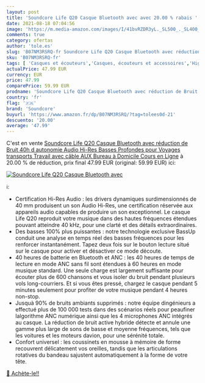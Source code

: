```yaml
---
layout: post
title: 'Soundcore Life Q20 Casque Bluetooth avec avec 20.00 % rabais '
date: 2021-08-18 07:04:56
image: 'https://m.media-amazon.com/images/I/41bvRZDR3yL._SL500_._SL400_.jpg'
comments: true
category: ofertas
author: 'tole.es'
slug: 'B07NM3RSRQ-fr Soundcore Life Q20 Casque Bluetooth avec réduction de...'
sku: 'B07NM3RSRQ-fr'
tags: [ 'Casques et écouteurs','Casques, écouteurs et accessoires','High-Tech','soundcore', ]
actualPrice: 47.99 EUR
currency: EUR
price: 47.99
comparePrice: 59.99 EUR
prodname: 'Soundcore Life Q20 Casque Bluetooth avec réduction de Bruit 40h d autonomie Audio Hi-Res Basses Profondes pour Voyages transports Travail avec câble AUX  Bureau à Domicile Cours en Ligne'
country: 'fr'
flag: '🇫🇷'
brand: 'Soundcore'
buyurl: 'https://www.amazon.fr/dp/B07NM3RSRQ/?tag=tolees0d-21'
descuento: '20.00'
average: '47.99'
---
```


C'est en vente [Soundcore Life Q20 Casque Bluetooth avec réduction de Bruit 40h d autonomie Audio Hi-Res Basses Profondes pour Voyages transports Travail avec câble AUX  Bureau à Domicile Cours en Ligne](https://www.amazon.fr/dp/B07NM3RSRQ/?tag=tolees0d-21)  à  20.00 % de réduction, prix final  47.99 EUR (original: 59.99 EUR) ici:

[![Soundcore Life Q20 Casque Bluetooth avec](https://m.media-amazon.com/images/I/41bvRZDR3yL._SL500_._SL400_.jpg)](https://www.amazon.fr/dp/B07NM3RSRQ/?tag=tolees0d-21)

ℹ️:

- Certification Hi-Res Audio : les drivers dynamiques surdimensionnés de 40 mm produisent un son Audio Hi-Res, une certification réservée aux appareils audio capables de produire un son exceptionnel. Le casque Life Q20 reproduit votre musique dans des hautes fréquences étendues pouvant atteindre 40 kHz, pour une clarté et des détails extraordinaires.
- Des basses 100% plus puissantes : notre technologie exclusive BassUp conduit une analyse en temps réel des basses fréquences pour les renforcer instantanément. Tapez deux fois sur le bouton lecture situé sur le casque pour activer et désactiver ce mode découte.
- 40 heures de batterie en Bluetooth et ANC : les 40 heures de temps de lecture en mode ANC sans fil sont étendues à 60 heures en mode musique standard. Une seule charge est largement suffisante pour écouter plus de 600 chansons et vous isoler du bruit pendant plusieurs vols long-courriers. Et si vous êtes pressé, chargez le casque pendant 5 minutes seulement pour profiter de votre musique pendant 4 heures non-stop.
- Jusquà 90% de bruits ambiants supprimés : notre équipe dingénieurs a effectué plus de 100 000 tests dans des scénarios réels pour peaufiner lalgorithme ANC numérique ainsi que les 4 microphones ANC intégrés au casque. La réduction de bruit active hybride détecte et annule une gamme plus large de sons de basse et moyenne fréquences, tels que les voitures et les moteurs davion, pour une sérénité totale.
- Confort universel : les coussinets en mousse à mémoire de forme recouvrent délicatement vos oreilles, tandis que les articulations rotatives du bandeau sajustent automatiquement à la forme de votre tête.

[🛒 Achète-le!!](https://www.amazon.fr/dp/B07NM3RSRQ/?tag=tolees0d-21)
